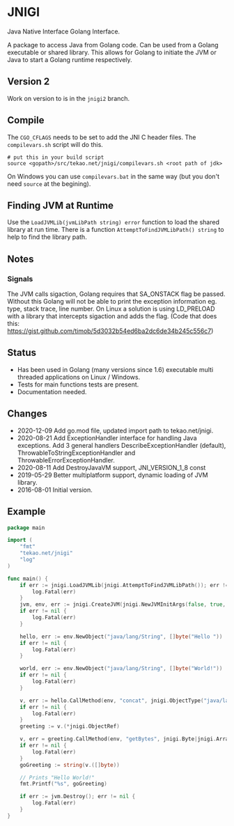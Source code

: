# JNIGI
Java Native Interface Golang Interface.

A package to access Java from Golang code. Can be used from a Golang executable or shared library.
This allows for Golang to initiate the JVM or Java to start a Golang runtime respectively.

## Version 2
Work on version to is in the `jnigi2` branch.

## Compile
The `CGO_CFLAGS` needs to be set to add the JNI C header files. The `compilevars.sh` script will do
this.
```
# put this in your build script
source <gopath>/src/tekao.net/jnigi/compilevars.sh <root path of jdk>
```

On Windows you can use `compilevars.bat` in the same way (but you don't need `source` at the begining).


## Finding JVM at Runtime
Use the `LoadJVMLib(jvmLibPath string) error` function to load the shared library at run time.
There is a function `AttemptToFindJVMLibPath() string` to help to find the library path.

## Notes
### Signals
The JVM calls sigaction, Golang requires that SA_ONSTACK flag be passed.
Without this Golang will not be able to print the exception information eg. type, stack trace, line number.
On Linux a solution is using LD_PRELOAD with a library that intercepts sigaction and adds the flag. (Code that does this: https://gist.github.com/timob/5d3032b54ed6ba2dc6de34b245c556c7)

## Status
* Has been used in Golang (many versions since 1.6) executable multi threaded applications on Linux / Windows.
* Tests for main functions tests are present.
* Documentation needed.

## Changes
* 2020-12-09 Add go.mod file, updated import path to tekao.net/jnigi.
* 2020-08-21 Add ExceptionHandler interface for handling Java exceptions. Add 3 general handlers DescribeExceptionHandler (default), ThrowableToStringExceptionHandler and ThrowableErrorExceptionHandler.
* 2020-08-11 Add DestroyJavaVM support, JNI_VERSION_1_8 const
* 2019-05-29 Better multiplatform support, dynamic loading of JVM library.
* 2016-08-01 Initial version.

## Example

```` go
package main

import (
    "fmt"
    "tekao.net/jnigi"
    "log"
)

func main() {
    if err := jnigi.LoadJVMLib(jnigi.AttemptToFindJVMLibPath()); err != nil {
        log.Fatal(err)
    }
    jvm, env, err := jnigi.CreateJVM(jnigi.NewJVMInitArgs(false, true, jnigi.DEFAULT_VERSION, []string{"-Xcheck:jni"}))
    if err != nil {
        log.Fatal(err)
    }

    hello, err := env.NewObject("java/lang/String", []byte("Hello "))
    if err != nil {
        log.Fatal(err)
    }

    world, err := env.NewObject("java/lang/String", []byte("World!"))
    if err != nil {
        log.Fatal(err)
    }

    v, err := hello.CallMethod(env, "concat", jnigi.ObjectType("java/lang/String"), world)
    if err != nil {
        log.Fatal(err)
    }
    greeting := v.(*jnigi.ObjectRef)

    v, err = greeting.CallMethod(env, "getBytes", jnigi.Byte|jnigi.Array)
    if err != nil {
        log.Fatal(err)
    }
    goGreeting := string(v.([]byte))

    // Prints "Hello World!"
    fmt.Printf("%s", goGreeting)

    if err := jvm.Destroy(); err != nil {
        log.Fatal(err)
    }
}
````
